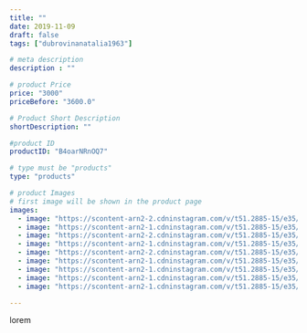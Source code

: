 ```yaml
---
title: ""
date: 2019-11-09
draft: false
tags: ["dubrovinanatalia1963"]

# meta description
description : ""

# product Price
price: "3000"
priceBefore: "3600.0"

# Product Short Description
shortDescription: ""

#product ID
productID: "B4oarNRnOQ7"

# type must be "products"
type: "products"

# product Images
# first image will be shown in the product page
images:
  - image: "https://scontent-arn2-2.cdninstagram.com/v/t51.2885-15/e35/75234552_730003097474288_1042087572175902697_n.jpg?se=7&tp=1&_nc_ht=scontent-arn2-2.cdninstagram.com&_nc_cat=108&_nc_ohc=ALwhDPsrpKQAX-PLpgg&ccb=7-4&oh=df0fd454a656894cd6cf6907b651eef5&oe=60819AE7&ig_cache_key=MjE3MzEwNDEzNTI1MTc5NDUzMw%3D%3D.2-ccb7-4"
  - image: "https://scontent-arn2-1.cdninstagram.com/v/t51.2885-15/e35/72757495_182731276215114_9052118497326556779_n.jpg?se=7&tp=1&_nc_ht=scontent-arn2-1.cdninstagram.com&_nc_cat=106&_nc_ohc=_1orL-L5cIQAX-MacyS&ccb=7-4&oh=814c97e2a80f9fcc961e88f9ab3e7cd0&oe=60828FC9&ig_cache_key=MjE3MzEwNDEzNTMxOTAyNDc5Ng%3D%3D.2-ccb7-4"
  - image: "https://scontent-arn2-2.cdninstagram.com/v/t51.2885-15/e35/74368941_537109780355892_5225238612358762735_n.jpg?tp=1&_nc_ht=scontent-arn2-2.cdninstagram.com&_nc_cat=100&_nc_ohc=_yE9hIzQpOYAX_QXEiy&ccb=7-4&oh=77caf43cef4b2b6dc4601e2008f24d49&oe=6084784A&ig_cache_key=MjE3MzEwNDEzNTI3Njg5Mzg1MA%3D%3D.2-ccb7-4"
  - image: "https://scontent-arn2-1.cdninstagram.com/v/t51.2885-15/e35/74660367_187094735666956_358624723901552053_n.jpg?se=7&tp=1&_nc_ht=scontent-arn2-1.cdninstagram.com&_nc_cat=104&_nc_ohc=JkNOc1cYOSUAX-6ASdH&ccb=7-4&oh=a68a7a83af534267cb32f01a7ccf6f8a&oe=6082C967&ig_cache_key=MjE3MzEwNDEzNTI5MzY3NjQwNw%3D%3D.2-ccb7-4"
  - image: "https://scontent-arn2-2.cdninstagram.com/v/t51.2885-15/e35/74899891_431079597603485_3240719502281719009_n.jpg?tp=1&_nc_ht=scontent-arn2-2.cdninstagram.com&_nc_cat=105&_nc_ohc=iCQ668NEhU8AX8ANH0d&ccb=7-4&oh=01aa636ead93cf30d086f5201240f9c6&oe=60833CDE&ig_cache_key=MjE3MzEwNDEzNTI2ODQ4MTUzMg%3D%3D.2-ccb7-4"
  - image: "https://scontent-arn2-1.cdninstagram.com/v/t51.2885-15/e35/72970669_486953228698142_7795496324959445161_n.jpg?tp=1&_nc_ht=scontent-arn2-1.cdninstagram.com&_nc_cat=102&_nc_ohc=H9FPiwRqbQkAX-8_cKw&ccb=7-4&oh=7c5a609e8469ed5ed7f8ec85625e1560&oe=6083EFE9&ig_cache_key=MjE3MzEwNDEzNTI4NTI1NjMwNg%3D%3D.2-ccb7-4"
  - image: "https://scontent-arn2-1.cdninstagram.com/v/t51.2885-15/e35/74519109_182221452950778_20566354112636338_n.jpg?tp=1&_nc_ht=scontent-arn2-1.cdninstagram.com&_nc_cat=106&_nc_ohc=LXYNVj0HVroAX8aCDDS&ccb=7-4&oh=e39b4dbfe89dc75cbaa5932a0ca213f5&oe=608259DF&ig_cache_key=MjE3MzEwNDEzNTI2MDEzNDk0NA%3D%3D.2-ccb7-4"
  - image: "https://scontent-arn2-1.cdninstagram.com/v/t51.2885-15/e35/72704672_122093649216981_6502798109125845768_n.jpg?tp=1&_nc_ht=scontent-arn2-1.cdninstagram.com&_nc_cat=109&_nc_ohc=opa0aEkPT0QAX-zFfSZ&ccb=7-4&oh=53aeaad9c8495ae79867cdbfa46eed49&oe=60841AF2&ig_cache_key=MjE3MzEwNDEzNTMwMjI0MzAxMw%3D%3D.2-ccb7-4"
  - image: "https://scontent-arn2-1.cdninstagram.com/v/t51.2885-15/e35/74687619_148612556413086_8390454061318903068_n.jpg?tp=1&_nc_ht=scontent-arn2-1.cdninstagram.com&_nc_cat=106&_nc_ohc=9TVpRSQTW00AX-PmWIJ&ccb=7-4&oh=af17054e6b8888f690793bb4859eab00&oe=60835C7A&ig_cache_key=MjE3MzEwNDEzNTI3Njk1NjgyMQ%3D%3D.2-ccb7-4"

---
```

lorem
